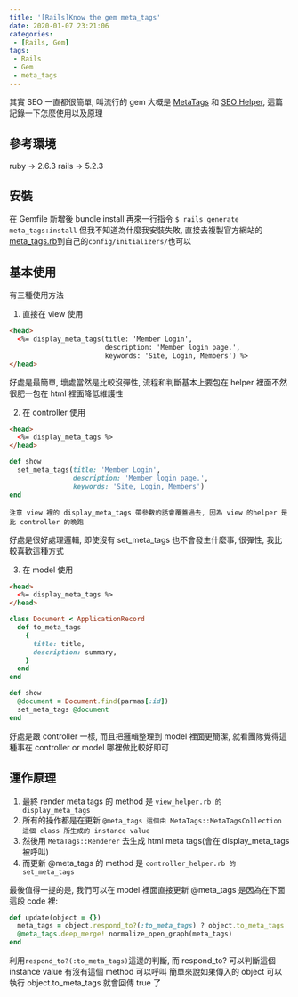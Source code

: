 ```yaml
---
title: '[Rails]Know the gem meta_tags'
date: 2020-01-07 23:21:06
categories:
 - [Rails, Gem]
tags:
 - Rails
 - Gem
 - meta_tags
---
```


其實 SEO 一直都很簡單, 叫流行的 gem 大概是 [MetaTags](https://github.com/kpumuk/meta-tags) 和 [SEO Helper](https://github.com/ARCANEDEV/SEO-Helper), 這篇記錄一下怎麼使用以及原理

## 參考環境
ruby -> 2.6.3
rails -> 5.2.3

## 安裝
在 Gemfile 新增後 bundle install
再來一行指令 `$ rails generate meta_tags:install`
但我不知道為什麼我安裝失敗, 直接去複製官方網站的[meta_tags.rb](https://github.com/kpumuk/meta-tags/blob/master/lib/generators/meta_tags/templates/config/initializers/meta_tags.rb)到自己的`config/initializers/`也可以

## 基本使用
有三種使用方法
1. 直接在 view 使用

```html page.html
<head>
  <%= display_meta_tags(title: 'Member Login',
                        description: 'Member login page.',
                        keywords: 'Site, Login, Members') %>
</head>
```
好處是最簡單, 壞處當然是比較沒彈性, 流程和判斷基本上要包在 helper 裡面不然很肥一包在 html 裡面降低維護性

2. 在 controller 使用

```html page.html
<head>
  <%= display_meta_tags %>
</head>
```
```ruby page_controller.rb
def show
  set_meta_tags(title: 'Member Login',
                description: 'Member login page.',
                keywords: 'Site, Login, Members')
end
```
`注意 view 裡的 display_meta_tags 帶參數的話會覆蓋過去, 因為 view 的helper 是比 controller 的晚跑`

好處是很好處理邏輯, 即使沒有 set_meta_tags 也不會發生什麼事, 很彈性, 我比較喜歡這種方式

3. 在 model 使用

```html page.html
<head>
  <%= display_meta_tags %>
</head>
```
```ruby document.rb
class Document < ApplicationRecord
  def to_meta_tags
    {
      title: title,
      description: summary,
    }
  end
end
```
```ruby page_controller.rb
def show
  @document = Document.find(parmas[:id])
  set_meta_tags @document
end
```
好處是跟 controller 一樣, 而且把邏輯整理到 model 裡面更簡潔, 就看團隊覺得這種事在 controller or model 哪裡做比較好即可

## 運作原理
1. 最終 render meta tags 的 method 是 `view_helper.rb 的 display_meta_tags`
2. 所有的操作都是在更新 `@meta_tags 這個由 MetaTags::MetaTagsCollection 這個 class 所生成的 instance value`
3. 然後用 `MetaTags::Renderer` 去生成 html meta tags(會在 display_meta_tags 被呼叫)
4. 而更新 @meta_tags 的 method 是 `controller_helper.rb 的 set_meta_tags`

最後值得一提的是, 我們可以在 model 裡面直接更新 @meta_tags 是因為在下面這段 code 裡:
```ruby meta_tags_collection.rb
def update(object = {})
  meta_tags = object.respond_to?(:to_meta_tags) ? object.to_meta_tags : object
  @meta_tags.deep_merge! normalize_open_graph(meta_tags)
end
```
利用`respond_to?(:to_meta_tags)`這邊的判斷, 而 respond_to? 可以判斷這個 instance value 有沒有這個 method 可以呼叫
簡單來說如果傳入的 object 可以執行 object.to_meta_tags 就會回傳 true 了
